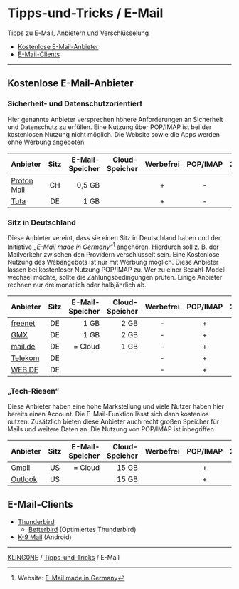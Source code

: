 # Tipps-und-Tricks / E-Mail
Tipps zu E-Mail, Anbietern und Verschlüsselung

* [Kostenlose E-Mail-Anbieter](#kostenlose-e-mail-anbieter)
* [E-Mail-Clients](#e-mail-clients)

---


## Kostenlose E-Mail-Anbieter

### Sicherheit- und Datenschutzorientiert
Hier genannte Anbieter versprechen höhere Anforderungen an Sicherheit und Datenschutz zu erfüllen. Eine Nutzung über POP/IMAP ist bei der kostenlosen Nutzung nicht möglich. Die Website sowie die Apps werden ohne Werbung angeboten.

Anbieter                                 | Sitz | E-Mail-Speicher | Cloud-Speicher | Werbefrei | POP/IMAP | 2FA
-----------------------------------------|:----:|----------------:|---------------:|:---------:|:--------:|:---:
[Proton Mail](https://proton.me/de/mail) |  CH  |          0,5 GB |                |     +     |   -      |  +
[Tuta](https://tuta.com/de)              |  DE  |            1 GB |                |     +     |   -      |  +

### Sitz in Deutschland
Diese Anbieter vereint, dass sie einen Sitz in Deutschland haben und der Initiative _„E-Mail made in Germany“_[^1] angehören. Hierdurch soll z. B. der Mailverkehr zwischen den Providern verschlüsselt sein. Eine Kostenlose Nutzung des Webangebots ist nur mit Werbung möglich. Diese Anbieter lassen bei kostenloser Nutzung POP/IMAP zu. Wer zu einer Bezahl-Modell wechsel möchte, sollte die Zahlungsbedingungen prüfen. Einige Anbieter rechnen nur dreimonatlich oder halbjährlich ab.
[^1]: Website: [E-Mail made in Germany](https://www.e-mail-made-in-germany.de/)

Anbieter                                 | Sitz | E-Mail-Speicher | Cloud-Speicher | Werbefrei | POP/IMAP | 2FA
-----------------------------------------|:----:|----------------:|---------------:|:---------:|:--------:|:----:
[freenet](https://email.freenet.de/)     | DE   |            1 GB | 2 GB           |     -     |     +    |  ?
[GMX](https://www.gmx.net/)              | DE   |            1 GB | 2 GB           |     -     |     +    |  +
[mail.de](https://mail.de/de/)           | DE   |         = Cloud | 1 GB           |     -     |     +    |  +
[Telekom](https://www.telekom.de/e-mail) | DE   |                 |                |     -     |     +    |
[WEB.DE](https://web.de/)                | DE   |                 |                |     -     |     +    |  +

### „Tech-Riesen“
Diese Anbieter haben eine hohe Markstellung und viele Nutzer haben hier bereits einen Account. Die E-Mail-Funktion lässt sich dann kostenlos nutzen. Zusätzlich bieten diese Anbieter auch recht großen Speicher für Mails und weitere Daten an. Die Nutzung von POP/IMAP ist inbegriffen.

Anbieter       | Sitz | E-Mail-Speicher | Cloud-Speicher | Werbefrei | POP/IMAP | 2FA
:--------------|:----:|----------------:|---------------:|:---------:|:--------:|:---:
[Gmail][gml]   |  US  | = Cloud         |          15 GB |           |    +     |  +
[Outlook][oul] |  US  |                 |          15 GB |           |    +     |  +

[gml]: https://workspace.google.com/intl/de/gmail/ "Google Mail"
[oul]: https://www.microsoft.com/de-de/microsoft-365/outlook/email-and-calendar-software-microsoft-outlook "Microsoft Outlook"

## E-Mail-Clients

* [Thunderbird](https://www.thunderbird.net/de/)
  * [Betterbird](https://www.betterbird.eu/) (Optimiertes Thunderbird)
* [K-9 Mail](https://k9mail.app/) (Android)

---

[KLiNG0NE](https://github.com/KLiNG0NE) / [Tipps-und-Tricks](https://github.com/KLiNG0NE/Tipps-und-Tricks/) / E-Mail
